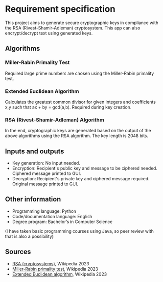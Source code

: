 # Requirement specification

This project aims to generate secure cryptographic keys in compliance with the RSA (Rivest-Shamir-Adleman) cryptosystem. This app can also encrypt/decrypt text using generated keys. 

## Algorithms

### Miller-Rabin Primality Test

Required large prime numbers are chosen using the Miller-Rabin primality test.

### Extended Euclidean Algorithm

Calculates the greatest common divisor for given integers and coefficients x,y such that ax + by = gcd(a,b).
Required during key creation.

### RSA (Rivest-Shamir-Adleman) Algorithm

In the end, cryptographic keys are generated based on the output of the above algorithms using the RSA algorithm. The key length is 2048 bits.

## Inputs and outputs

- Key generation: No input needed.
- Encryption: Recipient's public key and message to be ciphered needed. Ciphered message printed to GUI.
- Decryption: Recipient's private key and ciphered message required. Original message printed to GUI.

## Other information

- Programming language: Python
- Code/documentation language: English
- Degree program: Bachelor’s in Computer Science

(I have taken basic programming courses using Java, so peer review with that is also a possibility)

## Sources

- [RSA (cryptosystems)](https://en.wikipedia.org/wiki/RSA_(cryptosystem)), Wikipedia 2023
- [Miller-Rabin primality test](https://en.wikipedia.org/wiki/Miller%E2%80%93Rabin_primality_test), Wikipedia 2023
- [Extended Euclidean algorithm](https://en.wikipedia.org/wiki/Extended_Euclidean_algorithm), Wikipedia 2023
